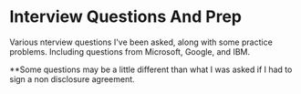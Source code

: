 # Interview Questions And Prep
Various nterview questions I've been asked, along with some practice problems.
Including questions from Microsoft, Google, and IBM.

**Some questions may be a little different than what I was asked if I had to sign a non disclosure agreement.
